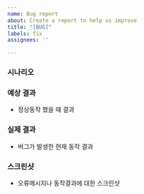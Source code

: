 ```yaml
---
name: Bug report
about: Create a report to help us improve
title: "[BUG]"
labels: fix
assignees: ''

---
```


### 시나리오

### 예상 결과
- 정상동작 했을 때 결과

### 실제 결과
- 버그가 발생한 현재 동작 결과

### 스크린샷
- 오류메시지나 동작결과에 대한 스크린샷
